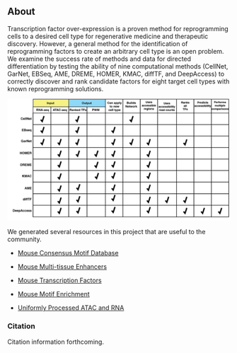 ## About

Transcription factor over-expression is a proven method for reprogramming cells to a desired cell type for regenerative medicine and therapeutic discovery. However, a general method for the identification of reprogramming factors to create an arbitrary cell type is an open problem. We examine the success rate of methods and data for directed differentiation by testing the ability of nine computational methods (CellNet, GarNet, EBSeq, AME, DREME, HOMER, KMAC, diffTF, and DeepAccess) to correctly discover and rank candidate factors for eight target cell types with known reprogramming solutions. 

![MethodsSummary](assets/methods_summary.png?raw=true)

We generated several resources in this project that are useful to the community. 

- [Mouse Consensus Motif Database](./consensus_motifs.md)

- [Mouse Multi-tissue Enhancers](./shared_enhancers.md)

- [Mouse Transcription Factors](./mouse_tf_list.md)

- [Mouse Motif Enrichment](./perform_motif_enrichment.md)

- [Uniformly Processed ATAC and RNA](https://reprogramdata.csail.mit.edu)

### Citation

Citation information forthcoming.

